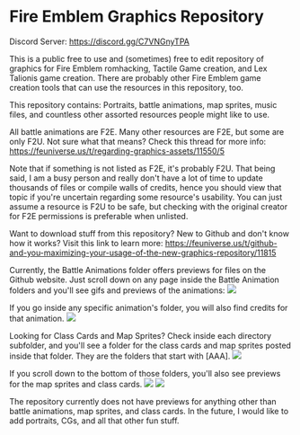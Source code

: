 # Fire Emblem Graphics Repository

Discord Server: https://discord.gg/C7VNGnyTPA

This is a public free to use and (sometimes) free to edit repository of graphics for Fire Emblem romhacking, Tactile Game creation, and Lex Talionis game creation. There are probably other Fire Emblem game creation tools that can use the resources in this repository, too.

This repository contains: Portraits, battle animations, map sprites, music files, and countless other assorted resources people might like to use.

All battle animations are F2E. Many other resources are F2E, but some are only F2U. Not sure what that means? Check this thread for more info: 
https://feuniverse.us/t/regarding-graphics-assets/11550/5

Note that if something is not listed as F2E, it's probably F2U. That being said, I am a busy person and really don't have a lot of time to update thousands of files or compile walls of credits, hence you should view that topic if you're uncertain regarding some resource's usability. You can just assume a resource is F2U to be safe, but checking with the original creator for F2E permissions is preferable when unlisted.

Want to download stuff from this repository? New to Github and don't know how it works? Visit this link to learn more:
https://feuniverse.us/t/github-and-you-maximizing-your-usage-of-the-new-graphics-repository/11815

Currently, the Battle Animations folder offers previews for files on the Github website. Just scroll down on any page inside the Battle Animation folders and you'll see gifs and previews of the animations:
<img src="https://i.imgur.com/vVqCSxl.png" />

If you go inside any specific animation's folder, you will also find credits for that animation.
<img src="https://i.imgur.com/zz2REMe.png" />

Looking for Class Cards and Map Sprites? Check inside each directory subfolder, and you'll see a folder for the class cards and map sprites posted inside that folder. They are the folders that start with [AAA].
<img src="https://i.imgur.com/mAVmpB4.png" />

If you scroll down to the bottom of those folders, you'll also see previews for the map sprites and class cards.
<img src="https://i.imgur.com/H82mh6I.png" />
<img src="https://i.imgur.com/BbhQQLk.png" />

The repository currently does not have previews for anything other than battle animations, map sprites, and class cards. In the future, I would like to add portraits, CGs, and all that other fun stuff.